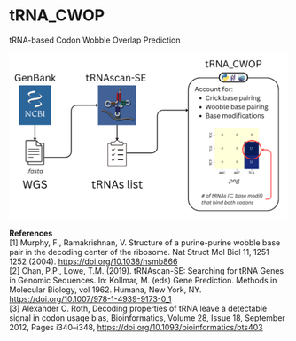 # tRNA_CWOP
tRNA-based Codon Wobble Overlap Prediction

![alt text](https://github.com/Rlfm/tRNA_CWOP/blob/main/illustration.png)  

**References**  
[1] Murphy, F., Ramakrishnan, V. Structure of a purine-purine wobble base pair in the decoding center of the ribosome. Nat Struct Mol Biol 11, 1251–1252 (2004). https://doi.org/10.1038/nsmb866  
[2] Chan, P.P., Lowe, T.M. (2019). tRNAscan-SE: Searching for tRNA Genes in Genomic Sequences. In: Kollmar, M. (eds) Gene Prediction. Methods in Molecular Biology, vol 1962. Humana, New York, NY. https://doi.org/10.1007/978-1-4939-9173-0_1   
[3] Alexander C. Roth, Decoding properties of tRNA leave a detectable signal in codon usage bias, Bioinformatics, Volume 28, Issue 18, September 2012, Pages i340–i348, https://doi.org/10.1093/bioinformatics/bts403
